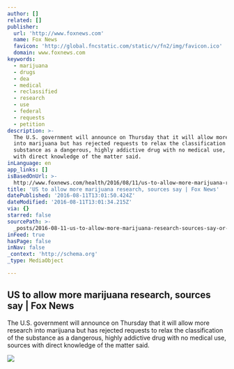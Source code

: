 ```yaml
---
author: []
related: []
publisher:
  url: 'http://www.foxnews.com'
  name: Fox News
  favicon: 'http://global.fncstatic.com/static/v/fn2/img/favicon.ico'
  domain: www.foxnews.com
keywords:
  - marijuana
  - drugs
  - dea
  - medical
  - reclassified
  - research
  - use
  - federal
  - requests
  - petition
description: >-
  The U.S. government will announce on Thursday that it will allow more research
  into marijuana but has rejected requests to relax the classification of the
  substance as a dangerous, highly addictive drug with no medical use, sources
  with direct knowledge of the matter said.
inLanguage: en
app_links: []
isBasedOnUrl: >-
  http://www.foxnews.com/health/2016/08/11/us-to-allow-more-marijuana-research-sources-say.html
title: 'US to allow more marijuana research, sources say | Fox News'
datePublished: '2016-08-11T13:01:50.424Z'
dateModified: '2016-08-11T13:01:34.215Z'
via: {}
starred: false
sourcePath: >-
  _posts/2016-08-11-us-to-allow-more-marijuana-research-sources-say-or-fox-news.md
inFeed: true
hasPage: false
inNav: false
_context: 'http://schema.org'
_type: MediaObject

---
```

<article style=""><h1>US to allow more marijuana research, sources say | Fox News</h1><p>The U.S. government will announce on Thursday that it will allow more research into marijuana but has rejected requests to relax the classification of the substance as a dangerous, highly addictive drug with no medical use, sources with direct knowledge of the matter said.</p><img src="http://a57.foxnews.com/images.foxnews.com/content/fox-news/health/2016/08/11/us-to-allow-more-marijuana-research-sources-say/_jcr_content/par/featured-media/media-0.img.jpg/0/0/1470915602359.jpg?ve=1" /></article>